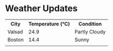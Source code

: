 # Weather Updates

<!-- WEATHER-UPDATE-START -->
<table><tr><th>City</th><th>Temperature (°C)</th><th>Condition</th></tr><tr><td>Valsad</td><td>24.9</td><td>Partly Cloudy</td></tr><tr><td>Boston</td><td>14.4</td><td>Sunny</td></tr><tr><td></td><td></td><td></td></tr></table>
<!-- WEATHER-UPDATE-END -->
